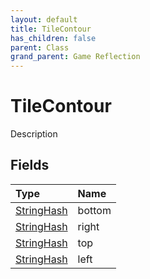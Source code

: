 ```yaml
---
layout: default
title: TileContour
has_children: false
parent: Class
grand_parent: Game Reflection
---
```

# TileContour
Description 

## Fields
| Type | Name |
|:-------------|:--------------|
| [StringHash](/game-reflection/classes/string_hash.md) | bottom |
| [StringHash](/game-reflection/classes/string_hash.md) | right |
| [StringHash](/game-reflection/classes/string_hash.md) | top |
| [StringHash](/game-reflection/classes/string_hash.md) | left |
